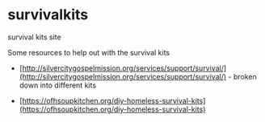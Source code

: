 # survivalkits
survival kits site

Some resources to help out with the survival kits

- [http://silvercitygospelmission.org/services/support/survival/](http://silvercitygospelmission.org/services/support/survival/) - broken down into different kits

- [https://ofhsoupkitchen.org/diy-homeless-survival-kits](https://ofhsoupkitchen.org/diy-homeless-survival-kits)
